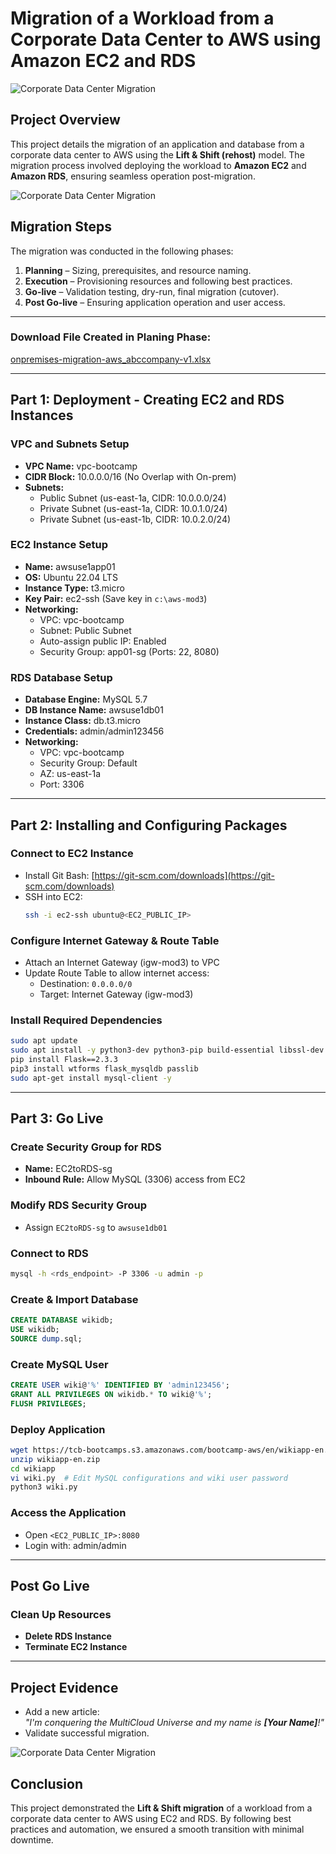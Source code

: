 # Migration of a Workload from a Corporate Data Center to AWS using Amazon EC2 and RDS

![Corporate Data Center Migration](./images/tech-stack.png)

## Project Overview
This project details the migration of an application and database from a corporate data center to AWS using the **Lift & Shift (rehost)** model. The migration process involved deploying the workload to **Amazon EC2** and **Amazon RDS**, ensuring seamless operation post-migration.

![Corporate Data Center Migration](./images/architecture.png)

## Migration Steps
The migration was conducted in the following phases:
1. **Planning** – Sizing, prerequisites, and resource naming.
2. **Execution** – Provisioning resources and following best practices.
3. **Go-live** – Validation testing, dry-run, final migration (cutover).
4. **Post Go-live** – Ensuring application operation and user access.

---


### **Download File Created in Planing Phase:**  
[onpremises-migration-aws_abccompany-v1.xlsx](https://prod-files-secure.s3.us-west-2.amazonaws.com/0d1b678b-cd91-4256-93c7-73b2e82396d5/3bf35608-c885-4c2d-8e66-d74551937c3a/onpremises-migration-aws_abccompany-v1.xlsx)

---

## Part 1: Deployment - Creating EC2 and RDS Instances

### **VPC and Subnets Setup**
- **VPC Name:** vpc-bootcamp
- **CIDR Block:** 10.0.0.0/16 (No Overlap with On-prem)
- **Subnets:**
  - Public Subnet (us-east-1a, CIDR: 10.0.0.0/24)
  - Private Subnet (us-east-1a, CIDR: 10.0.1.0/24)
  - Private Subnet (us-east-1b, CIDR: 10.0.2.0/24)

### **EC2 Instance Setup**
- **Name:** awsuse1app01
- **OS:** Ubuntu 22.04 LTS
- **Instance Type:** t3.micro
- **Key Pair:** ec2-ssh (Save key in `c:\aws-mod3`)
- **Networking:**
  - VPC: vpc-bootcamp
  - Subnet: Public Subnet
  - Auto-assign public IP: Enabled
  - Security Group: app01-sg (Ports: 22, 8080)

### **RDS Database Setup**
- **Database Engine:** MySQL 5.7
- **DB Instance Name:** awsuse1db01
- **Instance Class:** db.t3.micro
- **Credentials:** admin/admin123456
- **Networking:**
  - VPC: vpc-bootcamp
  - Security Group: Default
  - AZ: us-east-1a
  - Port: 3306

---

## Part 2: Installing and Configuring Packages

### **Connect to EC2 Instance**
- Install Git Bash: [https://git-scm.com/downloads](https://git-scm.com/downloads)
- SSH into EC2:
  ```bash
  ssh -i ec2-ssh ubuntu@<EC2_PUBLIC_IP>
  ```

### **Configure Internet Gateway & Route Table**
- Attach an Internet Gateway (igw-mod3) to VPC
- Update Route Table to allow internet access:
  - Destination: `0.0.0.0/0`
  - Target: Internet Gateway (igw-mod3)

### **Install Required Dependencies**
```bash
sudo apt update
sudo apt install -y python3-dev python3-pip build-essential libssl-dev libffi-dev libmysqlclient-dev unzip
pip install Flask==2.3.3
pip3 install wtforms flask_mysqldb passlib
sudo apt-get install mysql-client -y
```

---

## Part 3: Go Live

### **Create Security Group for RDS**
- **Name:** EC2toRDS-sg
- **Inbound Rule:** Allow MySQL (3306) access from EC2

### **Modify RDS Security Group**
- Assign `EC2toRDS-sg` to `awsuse1db01`

### **Connect to RDS**
```bash
mysql -h <rds_endpoint> -P 3306 -u admin -p
```

### **Create & Import Database**
```sql
CREATE DATABASE wikidb;
USE wikidb;
SOURCE dump.sql;
```

### **Create MySQL User**
```sql
CREATE USER wiki@'%' IDENTIFIED BY 'admin123456';
GRANT ALL PRIVILEGES ON wikidb.* TO wiki@'%';
FLUSH PRIVILEGES;
```

### **Deploy Application**
```bash
wget https://tcb-bootcamps.s3.amazonaws.com/bootcamp-aws/en/wikiapp-en.zip
unzip wikiapp-en.zip
cd wikiapp
vi wiki.py  # Edit MySQL configurations and wiki user password
python3 wiki.py
```

### **Access the Application**
- Open `<EC2_PUBLIC_IP>:8080`
- Login with: admin/admin

---

## Post Go Live

### **Clean Up Resources**
- **Delete RDS Instance**
- **Terminate EC2 Instance**

---

## Project Evidence
- Add a new article:  
  _"I'm conquering the MultiCloud Universe and my name is **[Your Name]**!"_
- Validate successful migration.
  

![Corporate Data Center Migration](./images/evidence.png)


## Conclusion
This project demonstrated the **Lift & Shift migration** of a workload from a corporate data center to AWS using EC2 and RDS. By following best practices and automation, we ensured a smooth transition with minimal downtime. 

